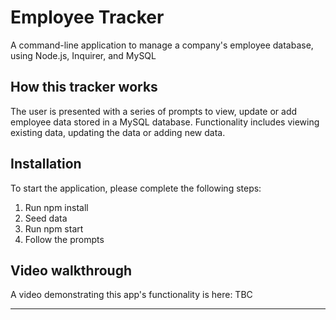 # Employee Tracker
A command-line application to manage a company's employee database, using Node.js, Inquirer, and MySQL

## How this tracker works

The user is presented with a series of prompts to view, update or add employee data stored in a MySQL database. Functionality includes viewing existing data, updating the data or adding new data.

## Installation

To start the application, please complete the following steps:

1. Run npm install
2. Seed data 
3. Run npm start 
4. Follow the prompts

## Video walkthrough

A video demonstrating this app's functionality is here: TBC

---